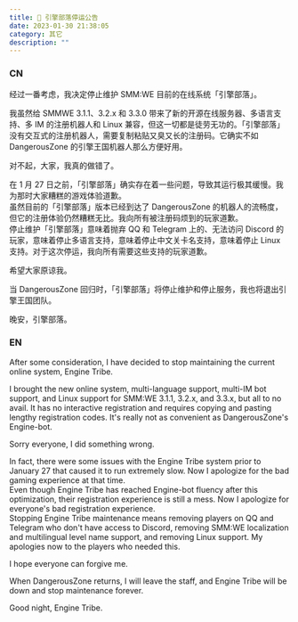 ```yaml
---
title: 🏰 引擎部落停运公告
date: 2023-01-30 21:38:05
category: 其它
description: ""
---
```


### CN

经过一番考虑，我决定停止维护 SMM:WE 目前的在线系统「引擎部落」。  

我虽然给 SMMWE 3.1.1、3.2.x 和 3.3.0 带来了新的开源在线服务器、多语言支持、多 IM 的注册机器人和 Linux 兼容，但这一切都是徒劳无功的。「引擎部落」没有交互式的注册机器人，需要复制粘贴又臭又长的注册码。它确实不如 DangerousZone 的引擎王国机器人那么方便好用。

对不起，大家，我真的做错了。

在 1 月 27 日之前，「引擎部落」确实存在着一些问题，导致其运行极其缓慢。我为那时大家糟糕的游戏体验道歉。  
虽然目前的「引擎部落」版本已经到达了 DangerousZone 的机器人的流畅度，但它的注册体验仍然糟糕无比。我向所有被注册码烦到的玩家道歉。  
停止维护「引擎部落」意味着抛弃 QQ 和 Telegram 上的、无法访问 Discord 的玩家，意味着停止多语言支持，意味着停止中文关卡名支持，意味着停止 Linux 支持。对于这次停运，我向所有需要这些支持的玩家道歉。

希望大家原谅我。

当 DangerousZone 回归时，「引擎部落」将停止维护和停止服务，我也将退出引擎王国团队。

晚安，引擎部落。

### EN

After some consideration, I have decided to stop maintaining the current online system, Engine Tribe.

I brought the new online system, multi-language support, multi-IM bot support, and Linux support for SMM:WE 3.1.1, 3.2.x, and 3.3.x, but all to no avail. It has no interactive registration and requires copying and pasting lengthy registration codes. It's really not as convenient as DangerousZone's Engine-bot.

Sorry everyone, I did something wrong.

In fact, there were some issues with the Engine Tribe system prior to January 27 that caused it to run extremely slow. Now I apologize for the bad gaming experience at that time.  
Even though Engine Tribe has reached Engine-bot fluency after this optimization, their registration experience is still a mess. Now I apologize for everyone's bad registration experience.  
Stopping Engine Tribe maintenance means removing players on QQ and Telegram who don't have access to Discord, removing SMM:WE localization and multilingual level name support, and removing Linux support. My apologies now to the players who needed this.  

I hope everyone can forgive me.

When DangerousZone returns, I will leave the staff, and Engine Tribe will be down and stop maintenance forever.

Good night, Engine Tribe.
